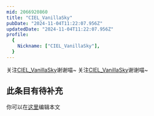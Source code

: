 ```yaml
---
mid: 2066920860
title: "CIEL_VanillaSky"
pubDate: "2024-11-04T11:22:07.956Z"
updatedDate: "2024-11-04T11:22:07.956Z"
profile:
  {
    Nickname: ["CIEL_VanillaSky"],
  }
---
```


关注[CIEL_VanillaSky](https://space.bilibili.com/2066920860)谢谢喵~ 关注[CIEL_VanillaSky](https://space.bilibili.com/2066920860)谢谢喵~

## 此条目有待补充
你可以在[这里](https://github.com/Yuhanawa/VTuber.ICU-Content/edit/master/v/CIEL_VanillaSky/index.md)编辑本文
